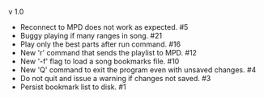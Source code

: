 v 1.0
  - Reconnect to MPD does not work as expected. #5
  - Buggy playing if many ranges in song. #21
  - Play only the best parts after run command. #16
  - New 'r' command that sends the playlist to MPD. #12
  - New '-f' flag to load a song bookmarks file. #10
  - New 'Q' command to exit the program even with unsaved changes. #4
  - Do not quit and issue a warning if changes not saved. #3
  - Persist bookmark list to disk. #1
